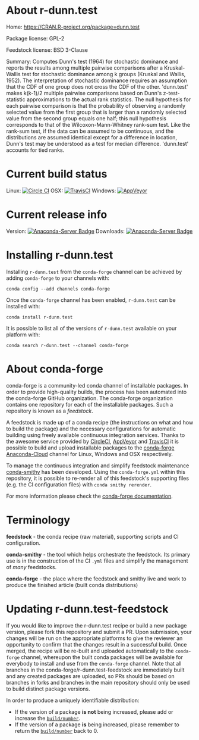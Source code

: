 About r-dunn.test
=================

Home: https://CRAN.R-project.org/package=dunn.test

Package license: GPL-2

Feedstock license: BSD 3-Clause

Summary: Computes Dunn's test (1964) for stochastic dominance and reports the results among multiple pairwise comparisons after a Kruskal-Wallis test for stochastic dominance among k groups (Kruskal and Wallis, 1952). The interpretation of stochastic dominance requires an assumption that the CDF of one group does not cross the CDF of the other. 'dunn.test' makes k(k-1)/2 multiple pairwise comparisons based on Dunn's z-test-statistic approximations to the actual rank statistics. The null hypothesis for each pairwise comparison is that the probability of observing a randomly selected value from the first group that is larger than a randomly selected value from the second group equals one half; this null hypothesis corresponds to that of the Wilcoxon-Mann-Whitney rank-sum test. Like the rank-sum test, if the data can be assumed to be continuous, and the distributions are assumed identical except for a difference in location, Dunn's test may be understood as a test for median difference. 'dunn.test' accounts for tied ranks.



Current build status
====================

Linux: [![Circle CI](https://circleci.com/gh/conda-forge/r-dunn.test-feedstock.svg?style=shield)](https://circleci.com/gh/conda-forge/r-dunn.test-feedstock)
OSX: [![TravisCI](https://travis-ci.org/conda-forge/r-dunn.test-feedstock.svg?branch=master)](https://travis-ci.org/conda-forge/r-dunn.test-feedstock)
Windows: [![AppVeyor](https://ci.appveyor.com/api/projects/status/github/conda-forge/r-dunn.test-feedstock?svg=True)](https://ci.appveyor.com/project/conda-forge/r-dunn-test-feedstock/branch/master)

Current release info
====================
Version: [![Anaconda-Server Badge](https://anaconda.org/conda-forge/r-dunn.test/badges/version.svg)](https://anaconda.org/conda-forge/r-dunn.test)
Downloads: [![Anaconda-Server Badge](https://anaconda.org/conda-forge/r-dunn.test/badges/downloads.svg)](https://anaconda.org/conda-forge/r-dunn.test)

Installing r-dunn.test
======================

Installing `r-dunn.test` from the `conda-forge` channel can be achieved by adding `conda-forge` to your channels with:

```
conda config --add channels conda-forge
```

Once the `conda-forge` channel has been enabled, `r-dunn.test` can be installed with:

```
conda install r-dunn.test
```

It is possible to list all of the versions of `r-dunn.test` available on your platform with:

```
conda search r-dunn.test --channel conda-forge
```


About conda-forge
=================

conda-forge is a community-led conda channel of installable packages.
In order to provide high-quality builds, the process has been automated into the
conda-forge GitHub organization. The conda-forge organization contains one repository
for each of the installable packages. Such a repository is known as a *feedstock*.

A feedstock is made up of a conda recipe (the instructions on what and how to build
the package) and the necessary configurations for automatic building using freely
available continuous integration services. Thanks to the awesome service provided by
[CircleCI](https://circleci.com/), [AppVeyor](http://www.appveyor.com/)
and [TravisCI](https://travis-ci.org/) it is possible to build and upload installable
packages to the [conda-forge](https://anaconda.org/conda-forge)
[Anaconda-Cloud](http://docs.anaconda.org/) channel for Linux, Windows and OSX respectively.

To manage the continuous integration and simplify feedstock maintenance
[conda-smithy](http://github.com/conda-forge/conda-smithy) has been developed.
Using the ``conda-forge.yml`` within this repository, it is possible to re-render all of
this feedstock's supporting files (e.g. the CI configuration files) with ``conda smithy rerender``.

For more information please check the [conda-forge documentation](https://conda-forge.org/docs/).

Terminology
===========

**feedstock** - the conda recipe (raw material), supporting scripts and CI configuration.

**conda-smithy** - the tool which helps orchestrate the feedstock.
                   Its primary use is in the construction of the CI ``.yml`` files
                   and simplify the management of *many* feedstocks.

**conda-forge** - the place where the feedstock and smithy live and work to
                  produce the finished article (built conda distributions)


Updating r-dunn.test-feedstock
==============================

If you would like to improve the r-dunn.test recipe or build a new
package version, please fork this repository and submit a PR. Upon submission,
your changes will be run on the appropriate platforms to give the reviewer an
opportunity to confirm that the changes result in a successful build. Once
merged, the recipe will be re-built and uploaded automatically to the
`conda-forge` channel, whereupon the built conda packages will be available for
everybody to install and use from the `conda-forge` channel.
Note that all branches in the conda-forge/r-dunn.test-feedstock are
immediately built and any created packages are uploaded, so PRs should be based
on branches in forks and branches in the main repository should only be used to
build distinct package versions.

In order to produce a uniquely identifiable distribution:
 * If the version of a package **is not** being increased, please add or increase
   the [``build/number``](http://conda.pydata.org/docs/building/meta-yaml.html#build-number-and-string).
 * If the version of a package **is** being increased, please remember to return
   the [``build/number``](http://conda.pydata.org/docs/building/meta-yaml.html#build-number-and-string)
   back to 0.